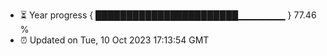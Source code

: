 - ⏳ Year progress { ███████████████████████▁▁▁▁▁▁▁ } 77.46 %
- ⏰ Updated on Tue, 10 Oct 2023 17:13:54 GMT

